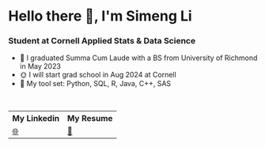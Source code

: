 # Hello there 👋, I'm Simeng Li

### Student at Cornell Applied Stats & Data Science

- 🌱 I graduated Summa Cum Laude with a BS from University of Richmond in May 2023
- 🌞 I will start grad school in Aug 2024 at Cornell
- 🌟 My tool set: Python, SQL, R, Java, C++, SAS

<br/>


<table>
    <tr>
        <th>My Linkedin</th>
        <th>My Resume</th>
    </tr>
    <tr>
        <td>
            <a href="https://www.linkedin.com/in/simeng-li-8477421b9/">🌐</a>
        </td>
        <td>
            <a href="https://github.com/sl1492/sl1492/blob/main/Simeng_Li_CV.pdf">📃</a>
        </td>
    </tr>
</table>

<br/>
